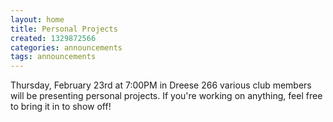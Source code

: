 ```yaml
---
layout: home
title: Personal Projects
created: 1329872566
categories: announcements
tags: announcements
---
```

Thursday, February 23rd at 7:00PM in Dreese 266 various club members will be presenting personal projects. If you're working on anything, feel free to bring it in to show off!
